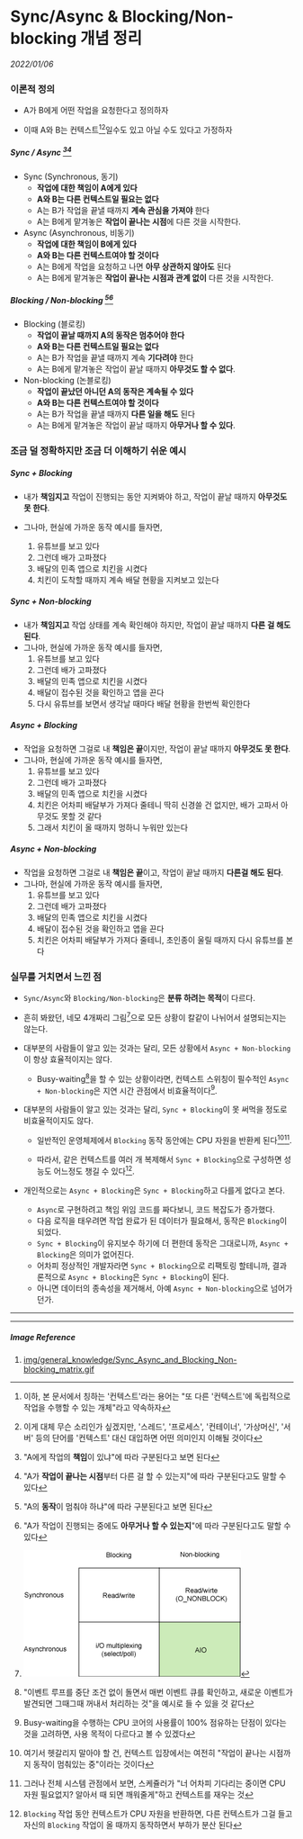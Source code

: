 # Sync/Async & Blocking/Non-blocking 개념 정리

_2022/01/06_

### 이론적 정의

* A가 B에게 어떤 작업을 요청한다고 정의하자

* 이때 A와 B는 컨텍스트[^1][^2]일수도 있고 아닐 수도 있다고 가정하자

##### Sync / Async [^3][^4]

* Sync (Synchronous, 동기)
  * **작업에 대한 책임이 A에게 있다**
  * **A와 B는 다른 컨텍스트일 필요는 없다**
  * A는 B가 작업을 끝낼 때까지 **계속 관심을 가져야** 한다
  * A는 B에게 맡겨놓은 **작업이 끝나는 시점**에 다른 것을 시작한다.
* Async (Asynchronous, 비동기)
  * **작업에 대한 책임이 B에게 있다**
  * **A와 B는 다른 컨텍스트여야 할 것이다**
  * A는 B에게 작업을 요청하고 나면 **아무 상관하지 않아도** 된다
  * A는 B에게 맡겨놓은 **작업이 끝나는 시점과 관계 없이** 다른 것을 시작한다.

##### Blocking / Non-blocking [^5][^6]

* Blocking (블로킹)
  * **작업이 끝날 때까지 A의 동작은 멈추어야 한다**
  * **A와 B는 다른 컨텍스트일 필요는 없다**
  * A는 B가 작업을 끝낼 때까지 계속 **기다려야** 한다
  * A는 B에게 맡겨놓은 작업이 끝날 때까지 **아무것도 할 수 없다**.
* Non-blocking (논블로킹)
  * **작업이 끝났던 아니던 A의 동작은 계속될 수 있다**
  * **A와 B는 다른 컨텍스트여야 할 것이다**
  * A는 B가 작업을 끝낼 때까지 **다른 일을 해도** 된다
  * A는 B에게 맡겨놓은 작업이 끝날 때까지 **아무거나 할 수 있다**.

### 조금 덜 정확하지만 조금 더 이해하기 쉬운 예시

##### Sync + Blocking

* 내가 **책임지고** 작업이 진행되는 동안 지켜봐야 하고, 작업이 끝날 때까지 **아무것도 못 한다**.

* 그나마, 현실에 가까운 동작 예시를 들자면,
  1. 유튜브를 보고 있다
  2. 그런데 배가 고파졌다
  3. 배달의 민족 앱으로 치킨을 시켰다
  4. 치킨이 도착할 때까지 계속 배달 현황을 지켜보고 있는다

##### Sync + Non-blocking

* 내가 **책임지고** 작업 상태를 계속 확인해야 하지만, 작업이 끝날 때까지 **다른 걸 해도 된다**.
* 그나마, 현실에 가까운 동작 예시를 들자면,
  1. 유튜브를 보고 있다
  2. 그런데 배가 고파졌다
  3. 배달의 민족 앱으로 치킨을 시켰다
  4. 배달이 접수된 것을 확인하고 앱을 끈다
  5. 다시 유튜브를 보면서 생각날 때마다 배달 현황을 한번씩 확인한다

##### Async + Blocking

* 작업을 요청하면 그걸로 내 **책임은 끝**이지만, 작업이 끝날 때까지 **아무것도 못 한다**.
* 그나마, 현실에 가까운 동작 예시를 들자면,
  1. 유튜브를 보고 있다
  2. 그런데 배가 고파졌다
  3. 배달의 민족 앱으로 치킨을 시켰다
  4. 치킨은 어차피 배달부가 가져다 줄테니 딱히 신경쓸 건 없지만, 배가 고파서 아무것도 못할 것 같다
  5. 그래서 치킨이 올 때까지 멍하니 누워만 있는다

##### Async + Non-blocking

* 작업을 요청하면 그걸로 내 **책임은 끝**이고, 작업이 끝날 때까지 **다른걸 해도 된다**.
* 그나마, 현실에 가까운 동작 예시를 들자면,
  1. 유튜브를 보고 있다
  2. 그런데 배가 고파졌다
  3. 배달의 민족 앱으로 치킨을 시켰다
  4. 배달이 접수된 것을 확인하고 앱을 끈다
  5. 치킨은 어차피 배달부가 가져다 줄테니, 초인종이 울릴 때까지 다시 유튜브를 본다

### 실무를 거치면서 느낀 점

* `Sync/Async`와 `Blocking/Non-blocking`은 **분류 하려는 목적**이 다르다.

* 흔히 봐왔던, 네모 4개짜리 그림[^7]으로 모든 상황이 칼같이 나뉘어서 설명되는지는 않는다.

* 대부분의 사람들이 알고 있는 것과는 달리, 모든 상황에서 `Async + Non-blocking`이 항상 효율적이지는 않다.

  * Busy-waiting[^8]을 할 수 있는 상황이라면, 컨텍스트 스위칭이 필수적인 `Async + Non-blocking`은 지연 시간 관점에서 비효율적이다[^9].

* 대부분의 사람들이 알고 있는 것과는 달리, `Sync + Blocking`이 못 써먹을 정도로 비효율적이지도 않다.

  * 일반적인 운영체제에서 `Blocking` 동작 동안에는 CPU 자원을 반환케 된다[^10][^11].

  * 따라서, 같은 컨텍스트를 여러 개 복제해서 `Sync + Blocking`으로 구성하면 성능도 어느정도 챙길 수 있다[^12].

* 개인적으로는 `Async + Blocking`은 `Sync + Blocking`하고 다를게 없다고 본다.

  * `Async`로 구현하려고 책임 위임 코드를 짜다보니, 코드 복잡도가 증가했다.
  * 다음 로직을 태우려면 작업 완료가 된 데이터가 필요해서, 동작은 `Blocking`이 되었다.
  * `Sync + Blocking`이 유지보수 하기에 더 편한데 동작은 그대로니까, `Async + Blocking`은 의미가 없어진다.
  * 어차피 정상적인 개발자라면 `Sync + Blocking`으로 리팩토링 할테니까, 결과론적으로 `Async + Blocking`은 `Sync + Blocking`이 된다.
  * 아니면 데이터의 종속성을 제거해서, 아예 `Async + Non-blocking`으로 넘어가던가.

---

[^1]: 이하, 본 문서에서 칭하는 '컨텍스트'라는 용어는 "또 다른 '컨텍스트'에 독립적으로 작업을 수행할 수 있는 개체"라고 약속하자
[^2]: 이게 대체 무슨 소리인가 싶겠지만, '스레드', '프로세스', '컨테이너', '가상머신', '서버' 등의 단어를 '컨텍스트' 대신 대입하면 어떤 의미인지 이해될 것이다
[^3]: "A에게 작업의 **책임**이 있냐"에 따라 구분된다고 보면 된다
[^4]:"A가 **작업이 끝나는 시점**부터 다른 걸 할 수 있는지"에 따라 구분된다고도 말할 수 있다
[^5]: "A의 **동작**이 멈춰야 하냐"에 따라 구분된다고 보면 된다
[^6]: "A가 작업이 진행되는 중에도 **아무거나 할 수 있는지**"에 따라 구분된다고도 말할 수 있다
[^7]: ![Sync/Async & Blocking/Non-blocking](../img/general_knowledge/Sync_Async_and_Blocking_Non-blocking_matrix.gif)
[^8]: "이벤트 루프를 중단 조건 없이 돌면서 매번 이벤트 큐를 확인하고, 새로운 이벤트가 발견되면 그때그때 꺼내서 처리하는 것"을 예시로 들 수 있을 것 같다
[^9]: Busy-waiting을 수행하는 CPU 코어의 사용률이 100% 점유하는 단점이 있다는 것을 고려하면, 사용 목적이 다르다고 볼 수 있겠다
[^10]: 여기서 헷갈리지 말아야 할 건, 컨텍스트 입장에서는 여전히 "작업이 끝나는 시점까지 동작이 멈춰있는 중"이라는 것이다
[^11]:  그러나 전체 시스템 관점에서 보면, 스케쥴러가 "너 어차피 기다리는 중이면 CPU 자원 필요없지? 알아서 때 되면 깨워줄게"하고 컨텍스트를 재우는 것
[^12]: `Blocking` 작업 동안 컨텍스트가 CPU 자원을 반환하면, 다른 컨텍스트가 그걸 들고 자신의 `Blocking` 작업이 올 때까지 동작하면서 부하가 분산 된다

---

##### Image Reference

1. [img/general_knowledge/Sync_Async_and_Blocking_Non-blocking_matrix.gif](https://developer.ibm.com/articles/l-async/)

